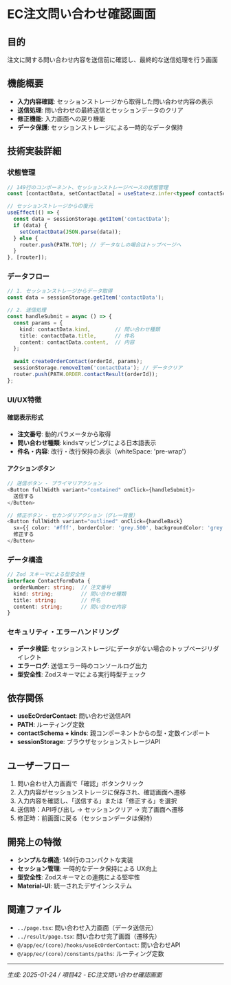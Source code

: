 # EC注文問い合わせ確認画面

## 目的
注文に関する問い合わせ内容を送信前に確認し、最終的な送信処理を行う画面

## 機能概要
- **入力内容確認**: セッションストレージから取得した問い合わせ内容の表示
- **送信処理**: 問い合わせの最終送信とセッションデータのクリア
- **修正機能**: 入力画面への戻り機能
- **データ保護**: セッションストレージによる一時的なデータ保持

## 技術実装詳細

### 状態管理
```typescript
// 149行のコンポーネント、セッションストレージベースの状態管理
const [contactData, setContactData] = useState<z.infer<typeof contactSchema> | null>(null);

// セッションストレージからの復元
useEffect(() => {
  const data = sessionStorage.getItem('contactData');
  if (data) {
    setContactData(JSON.parse(data));
  } else {
    router.push(PATH.TOP); // データなしの場合はトップページへ
  }
}, [router]);
```

### データフロー
```typescript
// 1. セッションストレージからデータ取得
const data = sessionStorage.getItem('contactData');

// 2. 送信処理
const handleSubmit = async () => {
  const params = {
    kind: contactData.kind,        // 問い合わせ種類
    title: contactData.title,      // 件名
    content: contactData.content,  // 内容
  };
  
  await createOrderContact(orderId, params);
  sessionStorage.removeItem('contactData'); // データクリア
  router.push(PATH.ORDER.contactResult(orderId));
};
```

### UI/UX特徴

#### 確認表示形式
- **注文番号**: 動的パラメータから取得
- **問い合わせ種類**: kindsマッピングによる日本語表示
- **件名・内容**: 改行・改行保持の表示（whiteSpace: 'pre-wrap'）

#### アクションボタン
```typescript
// 送信ボタン - プライマリアクション
<Button fullWidth variant="contained" onClick={handleSubmit}>
  送信する
</Button>

// 修正ボタン - セカンダリアクション（グレー背景）
<Button fullWidth variant="outlined" onClick={handleBack}
  sx={{ color: '#fff', borderColor: 'grey.500', backgroundColor: 'grey.500' }}>
  修正する
</Button>
```

### データ構造
```typescript
// Zod スキーマによる型安全性
interface ContactFormData {
  orderNumber: string;  // 注文番号
  kind: string;         // 問い合わせ種類
  title: string;        // 件名
  content: string;      // 問い合わせ内容
}
```

### セキュリティ・エラーハンドリング
- **データ検証**: セッションストレージにデータがない場合のトップページリダイレクト
- **エラーログ**: 送信エラー時のコンソールログ出力
- **型安全性**: Zodスキーマによる実行時型チェック

## 依存関係
- **useEcOrderContact**: 問い合わせ送信API
- **PATH**: ルーティング定数
- **contactSchema + kinds**: 親コンポーネントからの型・定数インポート
- **sessionStorage**: ブラウザセッションストレージAPI

## ユーザーフロー
1. 問い合わせ入力画面で「確認」ボタンクリック
2. 入力内容がセッションストレージに保存され、確認画面へ遷移
3. 入力内容を確認し、「送信する」または「修正する」を選択
4. 送信時：API呼び出し → セッションクリア → 完了画面へ遷移
5. 修正時：前画面に戻る（セッションデータは保持）

## 開発上の特徴
- **シンプルな構造**: 149行のコンパクトな実装
- **セッション管理**: 一時的なデータ保持による UX向上
- **型安全性**: Zodスキーマとの連携による堅牢性
- **Material-UI**: 統一されたデザインシステム

## 関連ファイル
- `../page.tsx`: 問い合わせ入力画面（データ送信元）
- `../result/page.tsx`: 問い合わせ完了画面（遷移先）
- `@/app/ec/(core)/hooks/useEcOrderContact`: 問い合わせAPI
- `@/app/ec/(core)/constants/paths`: ルーティング定数

---
*生成: 2025-01-24 / 項目42 - EC注文問い合わせ確認画面* 